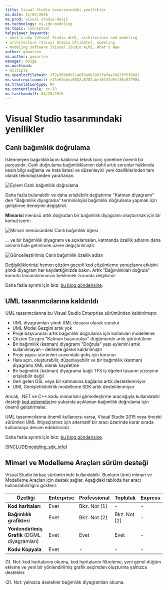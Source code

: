 ```yaml
---
title: Visual Studio tasarımındaki yenilikler
ms.date: 11/04/2016
ms.prod: visual-studio-dev15
ms.technology: vs-ide-modeling
ms.topic: conceptual
helpviewer_keywords:
- what's new [VIsual Studio ALM], architecture and modeling
- architecture [Visual Studio Ultimate], modeling
- modeling software [Visual Studio ALM], What's New
author: gewarren
ms.author: gewarren
manager: douge
ms.workload:
- multiple
ms.openlocfilehash: 3f2e36bbd95146f8a8b1095fefaa7882ff5f88d2
ms.sourcegitcommit: e13e61ddea6032a8282abe16131d9e136a927984
ms.translationtype: MT
ms.contentlocale: tr-TR
ms.lasthandoff: 04/26/2018
---
```

# <a name="whats-new-for-design-in-visual-studio"></a>Visual Studio tasarımındaki yenilikler

## <a name="live-dependency-validation"></a>Canlı bağımlılık doğrulama

İstenmeyen bağımlılıklarını kaldırma teknik borç yönetme önemli bir parçasıdır. Canlı doğrulama bağımlılıklarının dahil artık sorunlar hakkında kesin bilgi sağlama ve hata listesi ve düzenleyici yeni özelliklerinden tam olarak teknolojisinden yararlanan.

![Eylem Canlı bağımlılık doğrulama](media/dep-validation-whatsnew-01.png)

Daha fazla bulunabilir ve daha erişilebilir değiştirme "Katman diyagramı" den "Bağımlılık diyagrama" terminolojisi bağımlılık doğrulama yapmak için geliştirme deneyimi değiştirdi.

**Mimarisi** menüsü artık doğrudan bir bağımlılık diyagramı oluşturmak için bir komut içerir:

![Mimari menüsündeki Canlı bağımlılık öğesi](media/dep-validation-whatsnew-02.png)

... ve bir bağımlılık diyagramı ve açıklamaları, katmanda özellik adlarını daha anlamlı hale getirilmek üzere değiştirilmiştir:

![Güncelleştirilmiş Canlı bağımlılık özellik adları](media/dep-validation-whatsnew-03.png)

Değişikliklerinizi hemen çözüm geçerli kod çözümleme sonuçlarını etkisini şimdi diyagram her kaydettiğinizde bakın. Artık "Bağımlılıkları doğrula" komutu tamamlanmasını beklemek zorunda değilsiniz.

Daha fazla ayrıntı için bkz: [bu blog gönderisine](https://blogs.msdn.microsoft.com/visualstudioalm/2016/10/07/live-architecture-dependency-validation-in-visual-studio-15-preview-5/).

## <a name="uml-designers-have-been-removed"></a>UML tasarımcılarına kaldırıldı

UML tasarımcılarına bu Visual Studio Enterprise sürümünden kaldırılmıştır.

* UML diyagramları şimdi XML dosyası olarak sunulur
* UML Model Gezgini artık yok
* Proje başvuruları artık bağımlılık doğrulama için kullanılan modelleme
* Çözüm Gezgini "Katman başvuruları" düğümünde artık görüntülenir
* Bir bağımlılık (katman) diyagramı "Doğrula" yapı eylemini artık kullanılmayan - derleme görevi kaldırılmıştır
* Proje yapısı sürümleri arasındaki gidiş için korunur
* Hala açın, oluşturabilir, düzenleyebilir ve bir bağımlılık (katman) diyagramı XML olarak kaydetme
* Bir bağımlılık (katman) diyagrama bağlı TFS iş öğeleri tasarım yüzeyine erişilebilir değil
* Geri gelen DSL veya bir katmanına bağlama artık desteklenmiyor
* UML Genişletilebilirlik modelleme SDK artık desteklenmiyor

Ancak, .NET ve C++ kodu mimarisini görselleştirme aracılığıyla kullanılabilir desteği [kod eşlemeleri](map-dependencies-across-your-solutions.md)ve yukarıda açıklanan bağımlılık doğrulama için önemli geliştirmeler.

UML tasarımcılarına önemli kullanıcısı varsa, Visual Studio 2015 veya önceki sürümleri UML ihtiyaçlarınız için alternatif bir aracı üzerinde karar sırada kullanmaya devam edebilirsiniz.

Daha fazla ayrıntı için bkz: [bu blog gönderisine](https://blogs.msdn.microsoft.com/visualstudioalm/2016/10/14/uml-designers-have-been-removed-layer-designer-now-supports-live-architectural-analysis/).

[!INCLUDE[modeling_sdk_info](includes/modeling_sdk_info.md)]

<a name="VersionSupport"></a>
## <a name="version-support-for-architecture-and-modeling-tools"></a>Mimari ve Modelleme Araçları sürüm desteği

Visual Studio birkaç sürümlerinde kullanılabilir. Bunların tümü mimari ve Modelleme Araçları için destek sağlar. Aşağıdaki tabloda her aracı kullanılabilirliğini gösterir.

|**Özelliği**|**Enterprise**|**Professional**|**Topluluk**|**Express**|
|-----------------|--------------------|----------------------|-------------------|-----------------|
|**Kod haritaları**|Evet|Bkz. Not (1)|-|-|
|**Bağımlılık grafikleri**|Evet|Bkz. Not (2)|Bkz. Not (2)|-|
|**Yönlendirilmiş Grafik** (DGML diyagramları)|Evet|Evet|Evet|-|
|**Kodu Kopyala**|Evet|-|-|-|

(1). Not: kod haritalarını okuma, kod haritalarını filtreleme, yeni genel düğüm ekleme ve yeni bir yönlendirilmiş grafik seçimden oluşturma yalnızca destekler.

(2). Not: yalnızca destekler bağımlılık diyagramları okuma.
